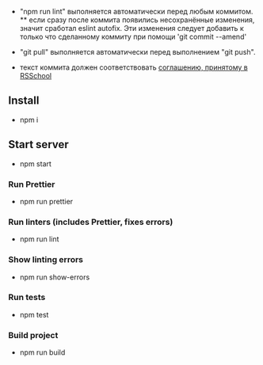 * "npm run lint" выполняется автоматически перед любым коммитом.
** если сразу после коммита появились несохранённые изменения, значит сработал eslint autofix. Эти изменения следует добавить к только что сделанному коммиту при помощи 'git commit --amend'

* "git pull" выполняется автоматически перед выполнением "git push".

* текст коммита должен соответствовать [соглашению, принятому в RSSchool](https://docs.rs.school/#/git-convention)


## Install
* npm i

## Start server
* npm start


### Run Prettier
* npm run prettier

### Run linters (includes Prettier, fixes errors)
* npm run lint

### Show linting errors
* npm run show-errors

### Run tests
* npm test

### Build project
* npm run build
